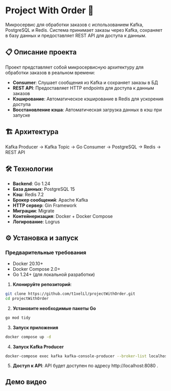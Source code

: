 # Project With Order 🚀

Микросервис для обработки заказов с использованием Kafka, PostgreSQL и Redis. Система принимает заказы через Kafka, сохраняет в базу данных и предоставляет REST API для доступа к данным.

## 📋 Описание проекта

Проект представляет собой микросервисную архитектуру для обработки заказов в реальном времени:

- **Consumer**: Слушает сообщения из Kafka и сохраняет заказы в БД
- **REST API**: Предоставляет HTTP endpoints для доступа к данным заказов
- **Кэширование**: Автоматическое кэширование в Redis для ускорения доступа
- **Восстановление кэша**: Автоматическая загрузка данных в кэш при запуске

## 🏗️ Архитектура
Kafka Producer → Kafka Topic → Go Consumer → PostgreSQL → Redis → REST API

## 🛠️ Технологии

- **Backend**: Go 1.24
- **База данных**: PostgreSQL 15
- **Кэш**: Redis 7.2
- **Брокер сообщений**: Apache Kafka
- **HTTP сервер**: Gin Framework
- **Миграции**: Migrate
- **Контейнеризация**: Docker + Docker Compose
- **Логирование**: Logrus

## ⚙️ Установка и запуск

### Предварительные требования

- Docker 20.10+
- Docker Compose 2.0+
- Go 1.24+ (для локальной разработки)

1. **Клонируйте репозиторий**:
```bash
git clone https://github.com/t1xelLl/projectWithOrder.git
cd projectWithOrder
```
2. **Установите необходимые пакеты Go**
```bash
go mod tidy
```
3. **Запуск приложения**
```bash
docker compose up -d 
```
4. **Запуск Kafka Producer**
``` bash
docker-compose exec kafka kafka-console-producer --broker-list localhost:9092 --topic order
```
5. **Доступ к API**: API будет доступен по адресу http://localhost:8080 .

## Демо видео
